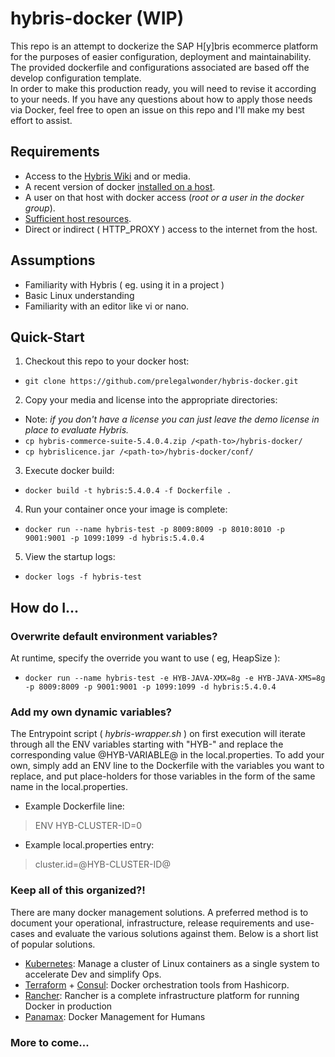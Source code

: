 # hybris-docker (WIP)

This repo is an attempt to dockerize the SAP H[y]bris ecommerce platform for the purposes of easier configuration, deployment and maintainability.
<br>The provided dockerfile and configurations associated are based off the develop configuration template.
<br>In order to make this production ready, you will need to revise it according to your needs. If you have any questions about how to apply those needs via Docker, feel free to open an issue on this repo and I'll make my best effort to assist.

## Requirements
- Access to the [Hybris Wiki](http://wiki.hybris.com) and or media.
- A recent version of docker [installed on a host](https://docs.docker.com/installation/).
- A user on that host with docker access (*root or a user in the docker group*).
- [Sufficient host resources](https://wiki.hybris.com/display/general/System+Requirements+-+Release+5.4).
- Direct or indirect ( HTTP_PROXY ) access to the internet from the host.

## Assumptions
- Familiarity with Hybris ( eg. using it in a project )
- Basic Linux understanding
- Familiarity with an editor like vi or nano.

## Quick-Start
1. Checkout this repo to your docker host:
 - `git clone https://github.com/prelegalwonder/hybris-docker.git`
2. Copy your media and license into the appropriate directories:
 - Note: _if you don't have a license you can just leave the demo license in place to evaluate Hybris._
 - `cp hybris-commerce-suite-5.4.0.4.zip /<path-to>/hybris-docker/`
 - `cp hybrislicence.jar /<path-to>/hybris-docker/conf/`
3. Execute docker build:
 - `docker build -t hybris:5.4.0.4 -f Dockerfile .`
4. Run your container once your image is complete:
 - `docker run --name hybris-test -p 8009:8009 -p 8010:8010 -p 9001:9001 -p 1099:1099 -d hybris:5.4.0.4`
5. View the startup logs:
 - `docker logs -f hybris-test`

## How do I...
### Overwrite default environment variables?
At runtime, specify the override you want to use ( eg, HeapSize ):
- `docker run --name hybris-test -e HYB-JAVA-XMX=8g -e HYB-JAVA-XMS=8g -p 8009:8009 -p 9001:9001 -p 1099:1099 -d hybris:5.4.0.4`

### Add my own dynamic variables?
The Entrypoint script ( _hybris-wrapper.sh_ ) on first execution will iterate through all the ENV variables starting with "HYB-" and replace the corresponding value @HYB-VARIABLE@ in the local.properties. To add your own, simply add an ENV line to the Dockerfile with the variables you want to replace, and put place-holders for those variables in the form of the same name in the local.properties.
  - Example Dockerfile line:
  > ENV HYB-CLUSTER-ID=0
  - Example local.properties entry:
  > cluster.id=@HYB-CLUSTER-ID@

### Keep all of this organized?!
There are many docker management solutions. A preferred method is to document your operational, infrastructure, release requirements and use-cases and evaluate the various solutions against them. Below is a short list of popular solutions.
 - [Kubernetes](http://kubernetes.io/): Manage a cluster of Linux containers as a single system to accelerate Dev and simplify Ops.
 - [Terraform](https://www.terraform.io/) + [Consul](https://www.consul.io/): Docker orchestration tools from Hashicorp.
 - [Rancher](http://rancher.com/rancher/): Rancher is a complete infrastructure platform for running Docker in production
 - [Panamax](http://panamax.io/): Docker Management for Humans

### More to come...
